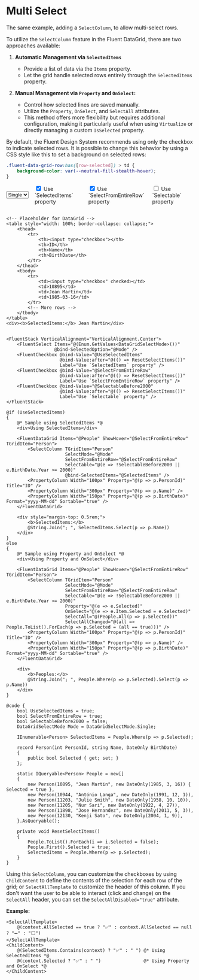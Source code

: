 # Multi Select

The same example, adding a `SelectColumn`, to allow multi-select rows.

To utilize the `SelectColumn` feature in the Fluent DataGrid, there are two approaches available:

1.  **Automatic Management via `SelectedItems`**
    *   Provide a list of data via the `Items` property.
    *   Let the grid handle selected rows entirely through the `SelectedItems` property.

2.  **Manual Management via `Property` and `OnSelect`:**
    *   Control how selected lines are saved manually.
    *   Utilize the `Property`, `OnSelect`, and `SelectAll` attributes.
    *   This method offers more flexibility but requires additional configuration, making it particularly useful when using `Virtualize` or directly managing a custom `IsSelected` property.

By default, the Fluent Design System recommends using only the checkbox to indicate selected rows. It is possible to change this behavior by using a CSS style like this to set a background on selected rows:

```css
.fluent-data-grid-row:has([row-selected]) > td {
    background-color: var(--neutral-fill-stealth-hover);
}
```

<div style="display: flex; flex-direction: column; gap: 1rem;">
    <!-- Placeholder for controls -->
    <div style="display: flex; gap: 1rem; align-items: center;">
        <select><option>Single</option></select>
        <label><input type="checkbox" checked> Use `SelectedItems` property</label>
        <label><input type="checkbox" checked> Use `SelectFromEntireRow` property</label>
        <label><input type="checkbox"> Use `Selectable` property</label>
    </div>

    <!-- Placeholder for DataGrid -->
    <table style="width: 100%; border-collapse: collapse;">
        <thead>
            <tr>
                <th><input type="checkbox"></th>
                <th>ID</th>
                <th>Name</th>
                <th>BirthDate</th>
            </tr>
        </thead>
        <tbody>
            <tr>
                <td><input type="checkbox" checked></td>
                <td>10895</td>
                <td>Jean Martin</td>
                <td>1985-03-16</td>
            </tr>
            <!-- More rows -->
        </tbody>
    </table>
    <div><b>SelectedItems:</b> Jean Martin</div>
</div>

```razor
<FluentStack VerticalAlignment="VerticalAlignment.Center">
    <FluentSelect Items="@(Enum.GetValues<DataGridSelectMode>())"
                  @bind-SelectedOption="@Mode" />
    <FluentCheckbox @bind-Value="@UseSelectedItems"
                    @bind-Value:after="@(() => ResetSelectItems())"
                    Label="Use `SelectedItems` property" />
    <FluentCheckbox @bind-Value="@SelectFromEntireRow"
                    @bind-Value:after="@(() => ResetSelectItems())"
                    Label="Use `SelectFromEntireRow` property" />
    <FluentCheckbox @bind-Value="@SelectableBefore2000"
                    @bind-Value:after="@(() => ResetSelectItems())"
                    Label="Use `Selectable` property" />
</FluentStack>

@if (UseSelectedItems)
{
    @* Sample using SelectedItems *@
    <div>Using SelectedItems</div>

    <FluentDataGrid Items="@People" ShowHover="@SelectFromEntireRow" TGridItem="Person">
        <SelectColumn TGridItem="Person"
                      SelectMode="@Mode"
                      SelectFromEntireRow="@SelectFromEntireRow"
                      Selectable="@(e => !SelectableBefore2000 || e.BirthDate.Year >= 2000)"
                      @bind-SelectedItems="@SelectedItems" />
        <PropertyColumn Width="100px" Property="@(p => p.PersonId)" Title="ID" />
        <PropertyColumn Width="300px" Property="@(p => p.Name)" />
        <PropertyColumn Width="150px" Property="@(p => p.BirthDate)" Format="yyyy-MM-dd" Sortable="true" />
    </FluentDataGrid>

    <div style="margin-top: 0.5rem;">
        <b>SelectedItems:</b>
        @String.Join("; ", SelectedItems.Select(p => p.Name))
    </div>
}
else
{
    @* Sample using Property and OnSelect *@
    <div>Using Property and OnSelect</div>

    <FluentDataGrid Items="@People" ShowHover="@SelectFromEntireRow" TGridItem="Person">
        <SelectColumn TGridItem="Person"
                      SelectMode="@Mode"
                      SelectFromEntireRow="@SelectFromEntireRow"
                      Selectable="@(e => !SelectableBefore2000 || e.BirthDate.Year >= 2000)"
                      Property="@(e => e.Selected)"
                      OnSelect="@(e => e.Item.Selected = e.Selected)"
                      SelectAll="@(People.All(p => p.Selected))"
                      SelectAllChanged="@(all => People.ToList().ForEach(p => p.Selected = (all == true)))" />
        <PropertyColumn Width="100px" Property="@(p => p.PersonId)" Title="ID" />
        <PropertyColumn Width="300px" Property="@(p => p.Name)" />
        <PropertyColumn Width="150px" Property="@(p => p.BirthDate)" Format="yyyy-MM-dd" Sortable="true" />
    </FluentDataGrid>

    <div>
        <b>Peoples:</b>
        @String.Join("; ", People.Where(p => p.Selected).Select(p => p.Name))
    </div>
}

@code {
    bool UseSelectedItems = true;
    bool SelectFromEntireRow = true;
    bool SelectableBefore2000 = false;
    DataGridSelectMode Mode = DataGridSelectMode.Single;

    IEnumerable<Person> SelectedItems = People.Where(p => p.Selected);

    record Person(int PersonId, string Name, DateOnly BirthDate)
    {
        public bool Selected { get; set; }
    };

    static IQueryable<Person> People = new[]
    {
        new Person(10895, "Jean Martin", new DateOnly(1985, 3, 16)) { Selected = true },
        new Person(10944, "António Langa", new DateOnly(1991, 12, 1)),
        new Person(11203, "Julie Smith", new DateOnly(1958, 10, 10)),
        new Person(11205, "Nur Sari", new DateOnly(1922, 4, 27)),
        new Person(11898, "Jose Hernandez", new DateOnly(2011, 5, 3)),
        new Person(12130, "Kenji Sato", new DateOnly(2004, 1, 9)),
    }.AsQueryable();

    private void ResetSelectItems()
    {
        People.ToList().ForEach(i => i.Selected = false);
        People.First().Selected = true;
        SelectedItems = People.Where(p => p.Selected);
    }
}
```

Using this `SelectColumn`, you can customize the checkboxes by using `ChildContent` to define the contents of the selection for each row of the grid; or `SelectAllTemplate` to customize the header of this column. If you don't want the user to be able to interact (click and change) on the `SelectAll` header, you can set the `SelectAllDisabled="true"` attribute.

**Example:**

```razor
<SelectAllTemplate>
    @(context.AllSelected == true ? "✅" : context.AllSelected == null ? "➖" : "⬜")
</SelectAllTemplate>
<ChildContent>
    @(SelectedItems.Contains(context) ? "✅" : " ") @* Using SelectedItems *@
    @(context.Selected ? "✅" : " ")                @* Using Property and OnSelect *@
</ChildContent>
```